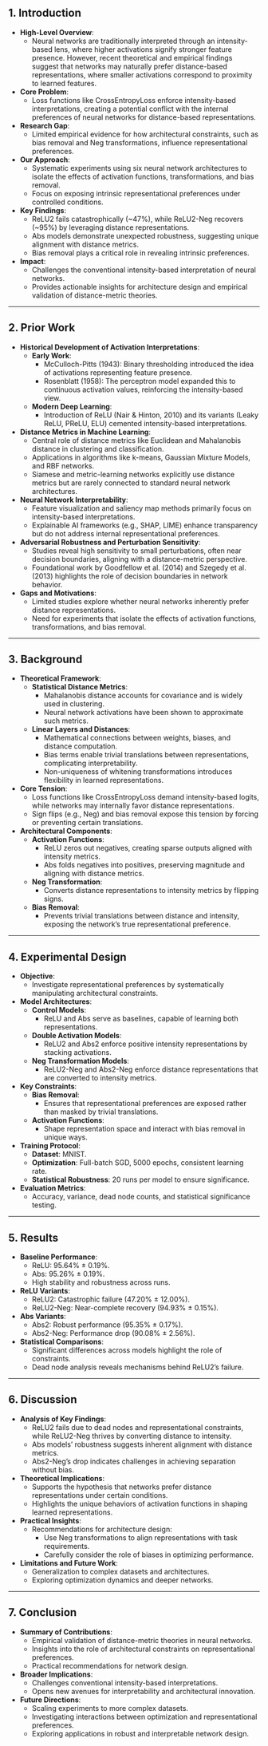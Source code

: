 
## **1. Introduction**
- **High-Level Overview**:
  - Neural networks are traditionally interpreted through an intensity-based lens, where higher activations signify stronger feature presence. However, recent theoretical and empirical findings suggest that networks may naturally prefer distance-based representations, where smaller activations correspond to proximity to learned features.
- **Core Problem**:
  - Loss functions like CrossEntropyLoss enforce intensity-based interpretations, creating a potential conflict with the internal preferences of neural networks for distance-based representations.
- **Research Gap**:
  - Limited empirical evidence for how architectural constraints, such as bias removal and Neg transformations, influence representational preferences.
- **Our Approach**:
  - Systematic experiments using six neural network architectures to isolate the effects of activation functions, transformations, and bias removal.
  - Focus on exposing intrinsic representational preferences under controlled conditions.
- **Key Findings**:
  - ReLU2 fails catastrophically (~47%), while ReLU2-Neg recovers (~95%) by leveraging distance representations.
  - Abs models demonstrate unexpected robustness, suggesting unique alignment with distance metrics.
  - Bias removal plays a critical role in revealing intrinsic preferences.
- **Impact**:
  - Challenges the conventional intensity-based interpretation of neural networks.
  - Provides actionable insights for architecture design and empirical validation of distance-metric theories.

---

## **2. Prior Work**
- **Historical Development of Activation Interpretations**:
  - **Early Work**:
    - McCulloch-Pitts (1943): Binary thresholding introduced the idea of activations representing feature presence.
    - Rosenblatt (1958): The perceptron model expanded this to continuous activation values, reinforcing the intensity-based view.
  - **Modern Deep Learning**:
    - Introduction of ReLU (Nair & Hinton, 2010) and its variants (Leaky ReLU, PReLU, ELU) cemented intensity-based interpretations.
- **Distance Metrics in Machine Learning**:
  - Central role of distance metrics like Euclidean and Mahalanobis distance in clustering and classification.
  - Applications in algorithms like k-means, Gaussian Mixture Models, and RBF networks.
  - Siamese and metric-learning networks explicitly use distance metrics but are rarely connected to standard neural network architectures.
- **Neural Network Interpretability**:
  - Feature visualization and saliency map methods primarily focus on intensity-based interpretations.
  - Explainable AI frameworks (e.g., SHAP, LIME) enhance transparency but do not address internal representational preferences.
- **Adversarial Robustness and Perturbation Sensitivity**:
  - Studies reveal high sensitivity to small perturbations, often near decision boundaries, aligning with a distance-metric perspective.
  - Foundational work by Goodfellow et al. (2014) and Szegedy et al. (2013) highlights the role of decision boundaries in network behavior.
- **Gaps and Motivations**:
  - Limited studies explore whether neural networks inherently prefer distance representations.
  - Need for experiments that isolate the effects of activation functions, transformations, and bias removal.

---

## **3. Background**
- **Theoretical Framework**:
  - **Statistical Distance Metrics**:
    - Mahalanobis distance accounts for covariance and is widely used in clustering.
    - Neural network activations have been shown to approximate such metrics.
  - **Linear Layers and Distances**:
    - Mathematical connections between weights, biases, and distance computation.
    - Bias terms enable trivial translations between representations, complicating interpretability.
    - Non-uniqueness of whitening transformations introduces flexibility in learned representations.
- **Core Tension**:
  - Loss functions like CrossEntropyLoss demand intensity-based logits, while networks may internally favor distance representations.
  - Sign flips (e.g., Neg) and bias removal expose this tension by forcing or preventing certain translations.
- **Architectural Components**:
  - **Activation Functions**:
    - ReLU zeros out negatives, creating sparse outputs aligned with intensity metrics.
    - Abs folds negatives into positives, preserving magnitude and aligning with distance metrics.
  - **Neg Transformation**:
    - Converts distance representations to intensity metrics by flipping signs.
  - **Bias Removal**:
    - Prevents trivial translations between distance and intensity, exposing the network’s true representational preference.

---

## **4. Experimental Design**
- **Objective**:
  - Investigate representational preferences by systematically manipulating architectural constraints.
- **Model Architectures**:
  - **Control Models**:
    - ReLU and Abs serve as baselines, capable of learning both representations.
  - **Double Activation Models**:
    - ReLU2 and Abs2 enforce positive intensity representations by stacking activations.
  - **Neg Transformation Models**:
    - ReLU2-Neg and Abs2-Neg enforce distance representations that are converted to intensity metrics.
- **Key Constraints**:
  - **Bias Removal**:
    - Ensures that representational preferences are exposed rather than masked by trivial translations.
  - **Activation Functions**:
    - Shape representation space and interact with bias removal in unique ways.
- **Training Protocol**:
  - **Dataset**: MNIST.
  - **Optimization**: Full-batch SGD, 5000 epochs, consistent learning rate.
  - **Statistical Robustness**: 20 runs per model to ensure significance.
- **Evaluation Metrics**:
  - Accuracy, variance, dead node counts, and statistical significance testing.

---

## **5. Results**
- **Baseline Performance**:
  - ReLU: 95.64% ± 0.19%.
  - Abs: 95.26% ± 0.19%.
  - High stability and robustness across runs.
- **ReLU Variants**:
  - ReLU2: Catastrophic failure (47.20% ± 12.00%).
  - ReLU2-Neg: Near-complete recovery (94.93% ± 0.15%).
- **Abs Variants**:
  - Abs2: Robust performance (95.35% ± 0.17%).
  - Abs2-Neg: Performance drop (90.08% ± 2.56%).
- **Statistical Comparisons**:
  - Significant differences across models highlight the role of constraints.
  - Dead node analysis reveals mechanisms behind ReLU2’s failure.

---

## **6. Discussion**
- **Analysis of Key Findings**:
  - ReLU2 fails due to dead nodes and representational constraints, while ReLU2-Neg thrives by converting distance to intensity.
  - Abs models’ robustness suggests inherent alignment with distance metrics.
  - Abs2-Neg’s drop indicates challenges in achieving separation without bias.
- **Theoretical Implications**:
  - Supports the hypothesis that networks prefer distance representations under certain conditions.
  - Highlights the unique behaviors of activation functions in shaping learned representations.
- **Practical Insights**:
  - Recommendations for architecture design:
    - Use Neg transformations to align representations with task requirements.
    - Carefully consider the role of biases in optimizing performance.
- **Limitations and Future Work**:
  - Generalization to complex datasets and architectures.
  - Exploring optimization dynamics and deeper networks.

---

## **7. Conclusion**
- **Summary of Contributions**:
  - Empirical validation of distance-metric theories in neural networks.
  - Insights into the role of architectural constraints on representational preferences.
  - Practical recommendations for network design.
- **Broader Implications**:
  - Challenges conventional intensity-based interpretations.
  - Opens new avenues for interpretability and architectural innovation.
- **Future Directions**:
  - Scaling experiments to more complex datasets.
  - Investigating interactions between optimization and representational preferences.
  - Exploring applications in robust and interpretable network design.
